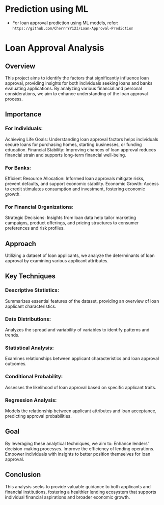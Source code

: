 # Prediction using ML

- For loan approval prediction using ML models, refer: 
`https://github.com/CherrrYY123/Loan-Approval-Prediction`

# Loan Approval Analysis

## Overview
This project aims to identify the factors that significantly influence loan approval, providing insights for both individuals seeking loans and banks evaluating applications. By analyzing various financial and personal considerations, we aim to enhance understanding of the loan approval process.

## Importance
### For Individuals:
Achieving Life Goals: Understanding loan approval factors helps individuals secure loans for purchasing homes, starting businesses, or funding education.
Financial Stability: Improving chances of loan approval reduces financial strain and supports long-term financial well-being.
### For Banks:
Efficient Resource Allocation: Informed loan approvals mitigate risks, prevent defaults, and support economic stability.
Economic Growth: Access to credit stimulates consumption and investment, fostering economic growth.
### For Financial Organizations:
Strategic Decisions: Insights from loan data help tailor marketing campaigns, product offerings, and pricing structures to consumer preferences and risk profiles.

## Approach
Utilizing a dataset of loan applicants, we analyze the determinants of loan approval by examining various applicant attributes.

## Key Techniques
### Descriptive Statistics: 
Summarizes essential features of the dataset, providing an overview of loan applicant characteristics.
### Data Distributions: 
Analyzes the spread and variability of variables to identify patterns and trends.
### Statistical Analysis: 
Examines relationships between applicant characteristics and loan approval outcomes.
### Conditional Probability: 
Assesses the likelihood of loan approval based on specific applicant traits.
### Regression Analysis: 
Models the relationship between applicant attributes and loan acceptance, predicting approval probabilities.

## Goal
By leveraging these analytical techniques, we aim to:
Enhance lenders' decision-making processes.
Improve the efficiency of lending operations.
Empower individuals with insights to better position themselves for loan approval.

## Conclusion
This analysis seeks to provide valuable guidance to both applicants and financial institutions, fostering a healthier lending ecosystem that supports individual financial aspirations and broader economic growth.
